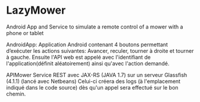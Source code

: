 # LazyMower
Android App and Service to simulate a remote control of a mower with a phone or tablet


AndroidApp:
	Application Android contenant 4 boutons permettant d’exécuter les actions suivantes: Avancer, reculer, tourner à droite et tourner à gauche.
	Ensuite l'API web est appelé avec l'identifiant de l'application(définit aléatoirement) ainsi qu'avec l'action demandé.

	
APIMower
	Service REST avec JAX-RS (JAVA 1.7) sur un serveur Glassfish (4.1.1) (lancé avec Netbeans)
    Celui-ci créera des logs (à l'emplacement indiqué dans le code source) dès qu'un appel sera effectué sur le bon chemin.


